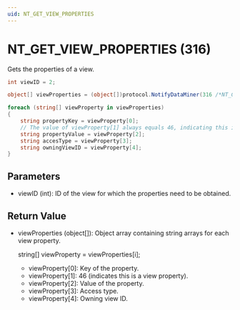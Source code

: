 ```yaml
---
uid: NT_GET_VIEW_PROPERTIES
---
```


# NT_GET_VIEW_PROPERTIES (316)

Gets the properties of a view.

```csharp
int viewID = 2;

object[] viewProperties = (object[])protocol.NotifyDataMiner(316 /*NT_GET_VIEW_PROPERTIES*/, viewID, 0);

foreach (string[] viewProperty in viewProperties)
{
    string propertyKey = viewProperty[0];
    // The value of viewProperty[1] always equals 46, indicating this is a view property.
    string propertyValue = viewProperty[2];
    string accesType = viewProperty[3];
    string owningViewID = viewProperty[4];
}
```

## Parameters

- viewID (int): ID of the view for which the properties need to be obtained.

## Return Value

- viewProperties (object[]): Object array containing string arrays for each view property.

  string[] viewProperty = viewProperties[i];
  
  - viewProperty[0]: Key of the property.
  - viewProperty[1]: 46 (indicates this is a view property).
  - viewProperty[2]: Value of the property.
  - viewProperty[3]: Access type.
  - viewProperty[4]: Owning view ID.
